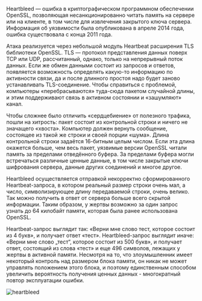 Heartbleed — ошибка в криптографическом программном обеспечении OpenSSL, позволяющая несанкционированно читать память на сервере или на клиенте, в том числе для извлечения закрытого ключа сервера. Информация об уязвимости была опубликована в апреле 2014 года, ошибка существовала с конца 2011 года.

Атака реализуется через небольшой модуль Heartbeat расширения TLS библиотеки OpenSSL. TLS — протокол представления данных поверх TCP или UDP, рассчитанный, однако, только на непрерывный поток данных. Если же обмен данными состоит из запросов и ответов, появляется возможность определять какую-то информацию по активности связи, да и после длинного простоя надо будет заново устанавливать TLS-соединение. Чтобы справиться с проблемой, компьютеры «перебрасываются» туда-сюда пакетом случайной длины, и этим поддерживают связь в активном состоянии и «зашумляют» канал.

Чтобы сложнее было отличить «сердцебиение» от полезного трафика, пошли на хитрость: пакет состоит из контрольной строки и ничего не значащего «хвоста». Компьютер должен вернуть сообщение, состоящее из такой же строки и своей порции «шума». Длина контрольной строки задаётся 16-битным целым числом. Если эта длина окажется больше, чем весь пакет, уязвимые версии OpenSSL читали память за пределами отведённого буфера. За пределами буфера могли встречаться различные ценные данные, в том числе закрытые ключи шифрования сервера, данные других соединений и многое другое.

Heartbleed осуществляется отправкой некорректно сформированного Heartbeat-запроса, в котором реальный размер строки очень мал, а число, символизирующее длину передаваемой строки, очень велико. Так можно получить в ответ от сервера больше всего скрытой информации. Таким образом, у жертвы возможно за один запрос узнать до 64 килобайт памяти, которая была ранее использована OpenSSL.

Heartbeat-запрос выглядит так: «Верни мне слово тест, которое состоит из 4 букв», и получает ответ «тест». Heartbleed-запрос выглядит иначе: «Верни мне слово „тест“, которое состоит из 500 букв», и получает ответ, состоящий из слова «тест» и еще 496 символов, лежащих у жертвы в активной памяти.
Несмотря на то, что злоумышленник имеет некоторый контроль над размером блока памяти, он никак не может управлять положением этого блока, и поэтому единственным способом увеличить вероятность получения ценных данных - многократный повтор эксплуатации ошибки.

![heartbleed](/uploads/051e99ac13e39da387134de6bb18b6fd/Снимок_экрана_2018-11-13_в_22.02.42.png)
